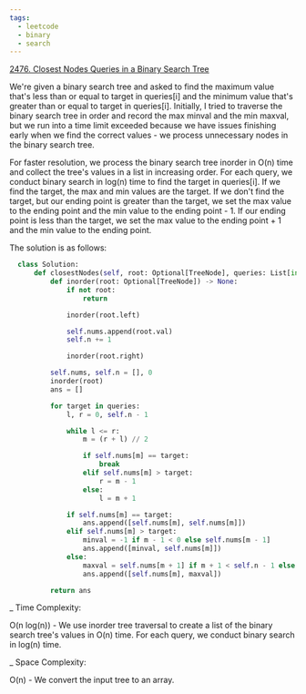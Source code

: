 ```yaml
---
tags:
  - leetcode
  - binary
  - search
---
```


<a href="https://leetcode.com/problems/closest-nodes-queries-in-a-binary-search-tree/">
2476. Closest Nodes Queries in a Binary Search Tree</a>

We're given a binary search tree and asked to find the maximum value that's less
than or equal to target in queries[i] and the minimum value that's greater than
or equal to target in queries[i]. Initially, I tried to traverse the binary
search tree in order and record the max minval and the min maxval, but we run
into a time limit exceeded because we have issues finishing early when we find
the correct values - we process unnecessary nodes in the binary search tree.

For faster resolution, we process the binary search tree inorder in O(n) time
and collect the tree's values in a list in increasing order. For each query, we
conduct binary search in log(n) time to find the target in queries[i]. If we
find the target, the max and min values are the target. If we don't find the
target, but our ending point is greater than the target, we set the max value to
the ending point and the min value to the ending point - 1. If our ending point
is less than the target, we set the max value to the ending point + 1 and the
min value to the ending point.

The solution is as follows:

```python
  class Solution:
      def closestNodes(self, root: Optional[TreeNode], queries: List[int]) -> List[List[int]]:
          def inorder(root: Optional[TreeNode]) -> None:
              if not root:
                  return

              inorder(root.left)

              self.nums.append(root.val)
              self.n += 1

              inorder(root.right)

          self.nums, self.n = [], 0
          inorder(root)
          ans = []

          for target in queries:
              l, r = 0, self.n - 1

              while l <= r:
                  m = (r + l) // 2

                  if self.nums[m] == target:
                      break
                  elif self.nums[m] > target:
                      r = m - 1
                  else:
                      l = m + 1

              if self.nums[m] == target:
                  ans.append([self.nums[m], self.nums[m]])
              elif self.nums[m] > target:
                  minval = -1 if m - 1 < 0 else self.nums[m - 1]
                  ans.append([minval, self.nums[m]])
              else:
                  maxval = self.nums[m + 1] if m + 1 < self.n - 1 else -1
                  ans.append([self.nums[m], maxval])

          return ans
```

\_ Time Complexity:

O(n log(n)) - We use inorder tree traversal to create a list of the binary
search tree's values in O(n) time. For each query, we conduct binary search in
log(n) time.

\_ Space Complexity:

O(n) - We convert the input tree to an array.
